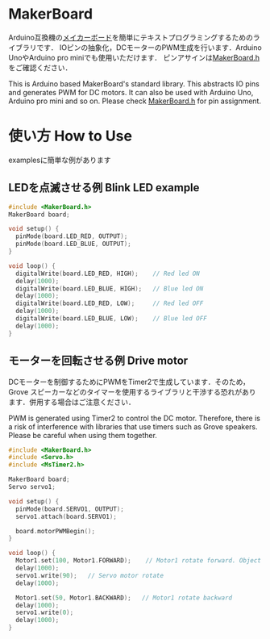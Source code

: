 # MakerBoard
Arduino互換機の[メイカーボード](https://prtimes.jp/main/html/rd/p/000000230.000015618.html)を簡単にテキストプログラミングするためのライブラリです．
IOピンの抽象化，DCモーターのPWM生成を行います．Arduino UnoやArduino pro miniでも使用いただけます．
ピンアサインは[MakerBoard.h](https://github.com/YUKAI/MakerBoard/blob/main/src/MakerBoard.h)をご確認ください．

This is Arduino based MakerBoard's standard library.
This abstracts IO pins and generates PWM for DC motors.
It can also be used with Arduino Uno, Arduino pro mini and so on. 
Please check [MakerBoard.h](https://github.com/YUKAI/MakerBoard/edit/main/src/MakerBoard.h) for pin assignment.

# 使い方 How to Use
examplesに簡単な例があります

## LEDを点滅させる例 Blink LED example
```cpp
#include <MakerBoard.h>
MakerBoard board;

void setup() {
  pinMode(board.LED_RED, OUTPUT);
  pinMode(board.LED_BLUE, OUTPUT);
}

void loop() {
  digitalWrite(board.LED_RED, HIGH);    // Red led ON 
  delay(1000);
  digitalWrite(board.LED_BLUE, HIGH);   // Blue led ON 
  delay(1000);
  digitalWrite(board.LED_RED, LOW);     // Red led OFF 
  delay(1000);
  digitalWrite(board.LED_BLUE, LOW);    // Blue led OFF
  delay(1000);
}

```

## モーターを回転させる例 Drive motor
DCモーターを制御するためにPWMをTimer2で生成しています．そのため，Grove スピーカーなどのタイマーを使用するライブラリと干渉する恐れがあります．併用する場合はご注意ください．

PWM is generated using Timer2 to control the DC motor. Therefore, there is a risk of interference with libraries that use timers such as Grove speakers. Please be careful when using them together.
```cpp
#include <MakerBoard.h>
#include <Servo.h>
#include <MsTimer2.h>

MakerBoard board;
Servo servo1;

void setup() {
  pinMode(board.SERVO1, OUTPUT);
  servo1.attach(board.SERVO1);

  board.motorPWMBegin();
}

void loop() {
  Motor1.set(100, Motor1.FORWARD);    // Motor1 rotate forward. Object motor1 was included from MakerBoard.h
  delay(1000);
  servo1.write(90);   // Servo motor rotate
  delay(1000);

  Motor1.set(50, Motor1.BACKWARD);   // Motor1 rotate backward 
  delay(1000);
  servo1.write(0);
  delay(1000);
}

```
